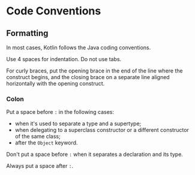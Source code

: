 # Code Conventions

## Formatting

In most cases, Kotlin follows the Java coding conventions.

Use 4 spaces for indentation.
Do not use tabs.

For curly braces, put the opening brace in the end of the line where the construct begins, and the closing brace on a separate line aligned horizontally with the opening construct.

### Colon

Put a space before `:` in the following cases:
* when it's used to separate a type and a supertype;
* when delegating to a superclass  constructor or a different constructor of the same class;
* after the `Object` keyword.

Don't put a space before `:` when it separates a declaration and its type.

Always put a space after `:`.
